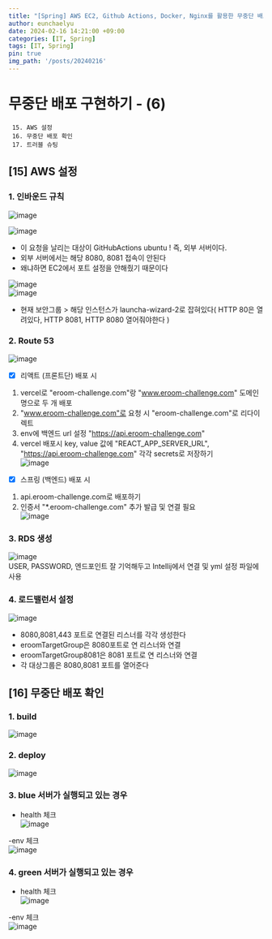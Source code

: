 ```yaml
---
title: "[Spring] AWS EC2, Github Actions, Docker, Nginx를 활용한 무중단 배포(6)"
author: eunchaelyu
date: 2024-02-16 14:21:00 +09:00
categories: [IT, Spring]
tags: [IT, Spring]
pin: true
img_path: '/posts/20240216'
---
```


# 무중단 배포 구현하기 - (6)     
     15. AWS 설정
     16. 무중단 배포 확인  
     17. 트러블 슈팅    

    
## [15] AWS 설정   
### 1. 인바운드 규칙
![image](https://github.com/eunchaelyu/eunchaelyu.github.io/assets/119996957/066b3762-191c-453e-9039-7cb99d717215)    

![image](https://github.com/eunchaelyu/eunchaelyu.github.io/assets/119996957/d0f145cf-0a24-4c9e-be72-f7b71cfcba5c)    


- 이 요청을 날리는 대상이 GitHubActions ubuntu ! 즉, 외부 서버이다.         
- 외부 서버에서는 해당 8080, 8081 접속이 안된다        
- 왜냐하면 EC2에서 포트 설정을 안해줬기 때문이다    

![image](https://github.com/eunchaelyu/eunchaelyu.github.io/assets/119996957/916ba4ca-d530-4f48-b9de-cfb8aeed27c8)    
![image](https://github.com/eunchaelyu/eunchaelyu.github.io/assets/119996957/9e9a2cf1-683e-4e2b-92f7-57f88d01aea5)    

- 현재 보안그룹 > 해당 인스턴스가 launcha-wizard-2로 잡혀있다( HTTP 80은 열려있다, HTTP 8081, HTTP 8080 열어줘야한다 )    

  
### 2. Route 53          
![image](https://github.com/eunchaelyu/eunchaelyu.github.io/assets/119996957/08209b85-dfb4-40b7-b894-68c0c76ffc76)    

- [x] 리액트 (프론트단) 배포 시    
1. vercel로 "eroom-challenge.com"랑 "www.eroom-challenge.com" 도메인명으로 두 개 배포        
2. "www.eroom-challenge.com"로 요청 시 "eroom-challenge.com"로 리다이렉트        
3. env에 백엔드 url 설정 "https://api.eroom-challenge.com"    
4. vercel 배포시 key, value 값에 "REACT_APP_SERVER_URL", "https://api.eroom-challenge.com" 각각 secrets로 저장하기    
![image](https://github.com/eunchaelyu/eunchaelyu.github.io/assets/119996957/0e0bafb7-b8a5-4ca4-baf3-b1d019987c1d)    

- [x] 스프링 (백엔드) 배포 시    
1. api.eroom-challenge.com로 배포하기    
2. 인증서 "*.eroom-challenge.com" 추가 발급 및 연결 필요    
![image](https://github.com/eunchaelyu/eunchaelyu.github.io/assets/119996957/be606a79-4267-407b-9246-5e781cfd1819)        


### 3. RDS 생성                 
![image](https://github.com/eunchaelyu/eunchaelyu.github.io/assets/119996957/77e1b690-56bc-4cf8-8457-d4473abe7833)            
USER, PASSWORD, 엔드포인트 잘 기억해두고 Intellij에서 연결 및 yml 설정 파일에 사용      


### 4. 로드밸런서 설정        
![image](https://github.com/eunchaelyu/eunchaelyu.github.io/assets/119996957/77f59e5c-5946-4906-853d-286736f56788)                
- 8080,8081,443 포트로 연결된 리스너를 각각 생성한다        
- eroomTargetGroup은 8080포트로 연 리스너와 연결             
- eroomTargetGroup8081은 8081 포트로 연 리스너와 연결        
- 각 대상그룹은 8080,8081 포트를 열어준다        



## [16] 무중단 배포 확인    
### 1. build        
![image](https://github.com/eunchaelyu/eunchaelyu.github.io/assets/119996957/83d4d12a-7126-457b-8350-aa1c0e073046)    

### 2. deploy          
![image](https://github.com/eunchaelyu/eunchaelyu.github.io/assets/119996957/383d18c9-40d0-479f-b658-5651d89370f9)    


### 3. blue 서버가 실행되고 있는 경우        
- health 체크    
![image](https://github.com/eunchaelyu/eunchaelyu.github.io/assets/119996957/70fc9416-490f-44f9-b86c-643661bab6aa)    

-env 체크    
![image](https://github.com/eunchaelyu/eunchaelyu.github.io/assets/119996957/b733339f-40cf-4030-820a-744ddaac474f)        


### 4. green 서버가 실행되고 있는 경우    
- health 체크    
![image](https://github.com/eunchaelyu/eunchaelyu.github.io/assets/119996957/9dc2e727-db1d-402b-b9a7-32b508c7e4fe)    

-env 체크      
![image](https://github.com/eunchaelyu/eunchaelyu.github.io/assets/119996957/e6847180-56e2-483d-96d3-2357b294e532)        









